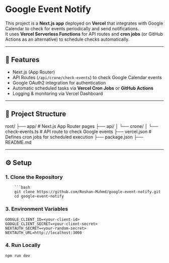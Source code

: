 # Google Event Notify

This project is a **Next.js app** deployed on **Vercel** that integrates with Google Calendar to check for events periodically and send notifications.  
It uses **Vercel Serverless Functions** for API routes and **cron jobs** (or GitHub Actions as an alternative) to schedule checks automatically.

---

## 🚀 Features
- Next.js (App Router)
- API Routes (`/api/crone/check-events`) to check Google Calendar events
- Google OAuth2 integration for authentication
- Automatic scheduled tasks via **Vercel Cron Jobs** or **GitHub Actions**
- Logging & monitoring via Vercel Dashboard

---

## 📂 Project Structure

root/
├── app/ # Next.js App Router pages
├── api/
│ └── crone/
│ └── check-events.ts # API route to check Google events
├── vercel.json # Defines cron jobs for scheduled execution
├── package.json
├── README.md


---

## ⚙️ Setup

### 1. Clone the Repository
        ```bash
        git clone https://github.com/Roshan-Muhmd/google-event-notify.git
        cd google-event-notify


### 3. Environment Variables

    GOOGLE_CLIENT_ID=<your-client-id>
    GOOGLE_CLIENT_SECRET=<your-client-secret>
    NEXTAUTH_SECRET=<your-random-secret>
    NEXTAUTH_URL=http://localhost:3000

### 4. Run Locally

    npm run dev

